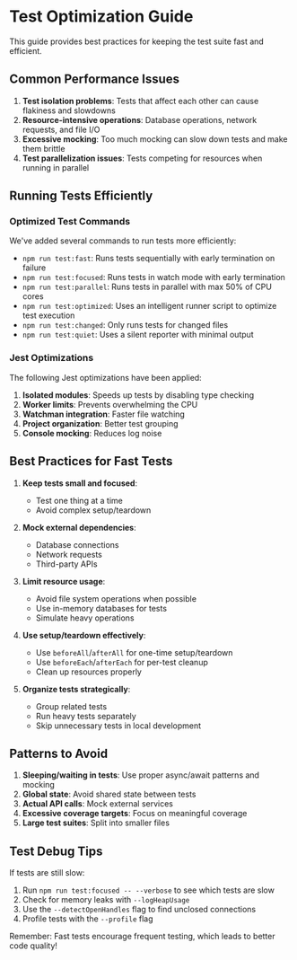 # Test Optimization Guide

This guide provides best practices for keeping the test suite fast and efficient.

## Common Performance Issues

1. **Test isolation problems**: Tests that affect each other can cause flakiness and slowdowns
2. **Resource-intensive operations**: Database operations, network requests, and file I/O
3. **Excessive mocking**: Too much mocking can slow down tests and make them brittle
4. **Test parallelization issues**: Tests competing for resources when running in parallel

## Running Tests Efficiently

### Optimized Test Commands

We've added several commands to run tests more efficiently:

- `npm run test:fast`: Runs tests sequentially with early termination on failure
- `npm run test:focused`: Runs tests in watch mode with early termination
- `npm run test:parallel`: Runs tests in parallel with max 50% of CPU cores
- `npm run test:optimized`: Uses an intelligent runner script to optimize test execution
- `npm run test:changed`: Only runs tests for changed files
- `npm run test:quiet`: Uses a silent reporter with minimal output

### Jest Optimizations

The following Jest optimizations have been applied:

1. **Isolated modules**: Speeds up tests by disabling type checking
2. **Worker limits**: Prevents overwhelming the CPU
3. **Watchman integration**: Faster file watching
4. **Project organization**: Better test grouping
5. **Console mocking**: Reduces log noise

## Best Practices for Fast Tests

1. **Keep tests small and focused**:

   - Test one thing at a time
   - Avoid complex setup/teardown

2. **Mock external dependencies**:

   - Database connections
   - Network requests
   - Third-party APIs

3. **Limit resource usage**:

   - Avoid file system operations when possible
   - Use in-memory databases for tests
   - Simulate heavy operations

4. **Use setup/teardown effectively**:

   - Use `beforeAll`/`afterAll` for one-time setup/teardown
   - Use `beforeEach`/`afterEach` for per-test cleanup
   - Clean up resources properly

5. **Organize tests strategically**:
   - Group related tests
   - Run heavy tests separately
   - Skip unnecessary tests in local development

## Patterns to Avoid

1. **Sleeping/waiting in tests**: Use proper async/await patterns and mocking
2. **Global state**: Avoid shared state between tests
3. **Actual API calls**: Mock external services
4. **Excessive coverage targets**: Focus on meaningful coverage
5. **Large test suites**: Split into smaller files

## Test Debug Tips

If tests are still slow:

1. Run `npm run test:focused -- --verbose` to see which tests are slow
2. Check for memory leaks with `--logHeapUsage`
3. Use the `--detectOpenHandles` flag to find unclosed connections
4. Profile tests with the `--profile` flag

Remember: Fast tests encourage frequent testing, which leads to better code quality!
